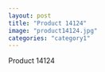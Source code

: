```yaml
---
layout: post
title: "Product 14124"
image: "product14124.jpg"
categories: "category1"
---
```

Product 14124

